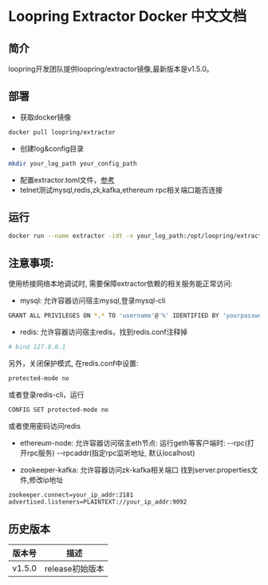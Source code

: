 # Loopring Extractor Docker 中文文档

## 简介
loopring开发团队提供loopring/extractor镜像,最新版本是v1.5.0。<br>

## 部署
* 获取docker镜像
```bash
docker pull loopring/extractor
```
* 创建log&config目录
```bash
mkdir your_log_path your_config_path
```
* 配置extractor.toml文件，[参考](https://loopring.github.io/extractor/EXTRACTOR_DOCUMENT_CN)
* telnet测试mysql,redis,zk,kafka,ethereum rpc相关端口能否连接

## 运行
```bash
docker run --name extractor -idt -v your_log_path:/opt/loopring/extractor/logs -v your_config_path:/opt/loopring/extractor/config loopring/extractor:latest --config=/opt/loopring/extractor/config/extractor.toml /bin/bash
```

## 注意事项:
使用桥接网络本地调试时, 需要保障extractor依赖的相关服务能正常访问:
* mysql: 允许容器访问宿主mysql,登录mysql-cli
```bash
GRANT ALL PRIVILEGES ON *.* TO 'username'@'%' IDENTIFIED BY 'yourpassword' WITH GRANT OPTION;
```

* redis: 允许容器访问宿主redis，找到redis.conf注释掉
```bash
# bind 127.0.0.1
```
另外，关闭保护模式, 在redis.conf中设置:
```bash
protected-mode no
```
或者登录redis-cli，运行
```bash
CONFIG SET protected-mode no
```
或者使用密码访问redis

* ethereum-node: 允许容器访问宿主eth节点:
运行geth等客户端时:
--rpc(打开rpc服务)
--rpcaddr(指定rpc监听地址, 默认localhost)

* zookeeper-kafka: 允许容器访问zk-kafka相关端口
找到server.properties文件,修改ip地址
```bash
zookeeper.connect=your_ip_addr:2181
advertised.listeners=PLAINTEXT://your_ip_addr:9092
```

## 历史版本

| 版本号         | 描述         |
|--------------|------------|
| v1.5.0| release初始版本|